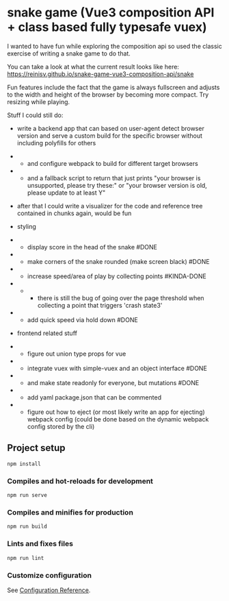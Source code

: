 # snake game (Vue3 composition API + class based fully typesafe vuex)
I wanted to have fun while exploring the composition api so used the classic exercise of writing a snake game to do that. 

You can take a look at what the current result looks like here:
https://reinisv.github.io/snake-game-vue3-composition-api/snake

Fun features include the fact that the game is always fullscreen and adjusts to the width and height of the browser by becoming more compact. Try resizing while playing.

Stuff I could still do:

- write a backend app that can based on user-agent detect browser version and serve a custom build for the specific browser without including polyfills for others
- - and configure webpack to build for different target browsers
- - and a fallback script to return that just prints "your browser is unsupported, please try these:" or "your browser version is old, please update to at least Y" 

- after that I could write a visualizer for the code and reference tree contained in chunks again, would be fun

- styling
- - display score in the head of the snake #DONE
- - make corners of the snake rounded (make screen black) #DONE
- - increase speed/area of play by collecting points #KINDA-DONE
- - - there is still the bug of going over the page threshold when collecting a point that triggers 'crash state3'
- - add quick speed via hold down #DONE

- frontend related stuff
- - figure out union type props for vue
- - integrate vuex with simple-vuex and an object interface #DONE
- - and make state readonly for everyone, but mutations #DONE
- - add yaml package.json that can be commented
- - figure out how to eject (or most likely write an app for ejecting) webpack config (could be done based on the dynamic webpack config stored by the cli)


## Project setup
```
npm install
```

### Compiles and hot-reloads for development
```
npm run serve
```

### Compiles and minifies for production
```
npm run build
```

### Lints and fixes files
```
npm run lint
```

### Customize configuration
See [Configuration Reference](https://cli.vuejs.org/config/).
